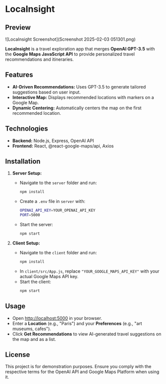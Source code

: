 # LocaInsight

## Preview
![LocaInsight Screenshot](Screenshot 2025-02-03 051301.png)

**LocaInsight** is a travel exploration app that merges **OpenAI GPT-3.5** with the **Google Maps JavaScript API** to provide personalized travel recommendations and itineraries.

## Features
- **AI-Driven Recommendations:** Uses GPT-3.5 to generate tailored suggestions based on user input.
- **Interactive Map:** Displays recommended locations with markers on a Google Map.
- **Dynamic Centering:** Automatically centers the map on the first recommended location.

## Technologies
- **Backend:** Node.js, Express, OpenAI API
- **Frontend:** React, @react-google-maps/api, Axios


## Installation

1. **Server Setup:**
   - Navigate to the `server` folder and run:
     ```bash
     npm install
     ```
   - Create a `.env` file in `server` with:
     ```bash
     OPENAI_API_KEY=YOUR_OPENAI_API_KEY
     PORT=5000
     ```
   - Start the server:
     ```bash
     npm start
     ```

2. **Client Setup:**
   - Navigate to the `client` folder and run:
     ```bash
     npm install
     ```
   - In `client/src/App.js`, replace `"YOUR_GOOGLE_MAPS_API_KEY"` with your actual Google Maps API key.
   - Start the client:
     ```bash
     npm start
     ```

## Usage
- Open [http://localhost:5000](http://localhost:5000) in your browser.
- Enter a **Location** (e.g., "Paris") and your **Preferences** (e.g., "art museums, cafes").
- Click **Get Recommendations** to view AI-generated travel suggestions on the map and as a list.

## License
This project is for demonstration purposes. Ensure you comply with the respective terms for the OpenAI API and Google Maps Platform when using it.
